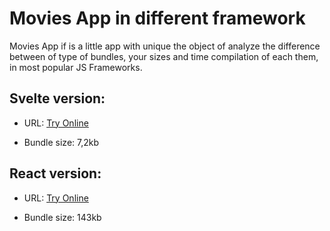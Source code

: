 # Movies App in different framework

Movies App if is a little app with unique the object of analyze the difference between of type of bundles, your sizes and time compilation of each them, in most popular JS Frameworks.

## Svelte version:

- URL: [Try Online](https://galiprandi.github.io/movies/svelte-app/public/)

- Bundle size: 7,2kb

## React version:

- URL: [Try Online](https://galiprandi.github.io/movies/react-app/build/)

- Bundle size: 143kb
